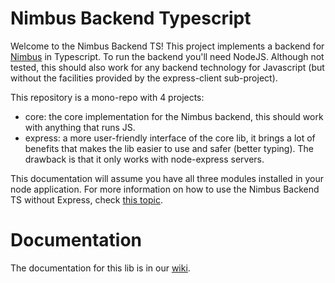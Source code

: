 # Nimbus Backend Typescript
Welcome to the Nimbus Backend TS! This project implements a backend for [Nimbus](todo) in Typescript. To run the
backend you'll need NodeJS. Although not tested, this should also work for any backend technology for Javascript (but
without the facilities provided by the express-client sub-project).

This repository is a mono-repo with 4 projects:
- core: the core implementation for the Nimbus backend, this should work with anything that runs JS.
- express: a more user-friendly interface of the core lib, it brings a lot of benefits that makes the lib easier to
use and safer (better typing). The drawback is that it only works with node-express servers.

This documentation will assume you have all three modules installed in your node application. For more information
on how to use the Nimbus Backend TS without Express, check [this topic](todo).

# Documentation
The documentation for this lib is in our [wiki](wiki).
